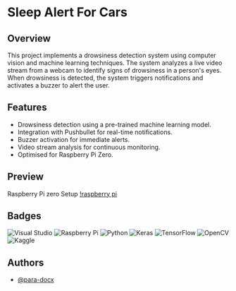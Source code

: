 
# Sleep Alert For Cars
## Overview
This project implements a drowsiness detection system using computer vision and machine learning techniques. The system analyzes a live video stream from a webcam to identify signs of drowsiness in a person's eyes. When drowsiness is detected, the system triggers notifications and activates a buzzer to alert the user.






## Features

- Drowsiness detection using a pre-trained machine learning model.
- Integration with Pushbullet for real-time notifications.
- Buzzer activation for immediate alerts.
- Video stream analysis for continuous monitoring.
- Optimised for Raspberry Pi Zero.

## Preview
Raspberry Pi zero Setup
[!raspberry pi](./assets/hardWare.jpg)

## Badges
![Visual Studio](https://img.shields.io/badge/Visual%20Studio-5C2D91.svg?style=for-the-badge&logo=visual-studio&logoColor=white) 
![Raspberry Pi](https://img.shields.io/badge/-RaspberryPi-C51A4A?style=for-the-badge&logo=Raspberry-Pi)
![Python](https://img.shields.io/badge/python-3670A0?style=for-the-badge&logo=python&logoColor=ffdd54)
![Keras](https://img.shields.io/badge/Keras-%23D00000.svg?style=for-the-badge&logo=Keras&logoColor=white)
![TensorFlow](https://img.shields.io/badge/TensorFlow-%23FF6F00.svg?style=for-the-badge&logo=TensorFlow&logoColor=white)
![OpenCV](https://img.shields.io/badge/opencv-%23white.svg?style=for-the-badge&logo=opencv&logoColor=white)
![Kaggle](https://img.shields.io/badge/Kaggle-035a7d?style=for-the-badge&logo=kaggle&logoColor=white)
## Authors

- [@para-docx](https://www.github.com/para-docx)

